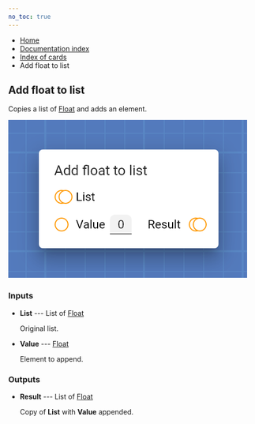 ```yaml
---
no_toc: true
---
```


<ul class="breadcrumb">
    <li><a href="">Home</a></li>
    <li><a href="documentation">Documentation index</a></li>
    <li><a href="cards/">Index of cards</a></li>
    <li>Add float to list</li>
</ul>

## Add float to list

Copies a list of [Float](types/Float) and adds an element.

!["Add float to list" card](assets/img/cards/addFloatToList.png)


### Inputs


* **List** --- List of [Float](types/Float)

  Original list.

* **Value** --- [Float](types/Float)

  Element to append.





### Outputs


* **Result** --- List of [Float](types/Float)

  Copy of **List** with **Value** appended.





